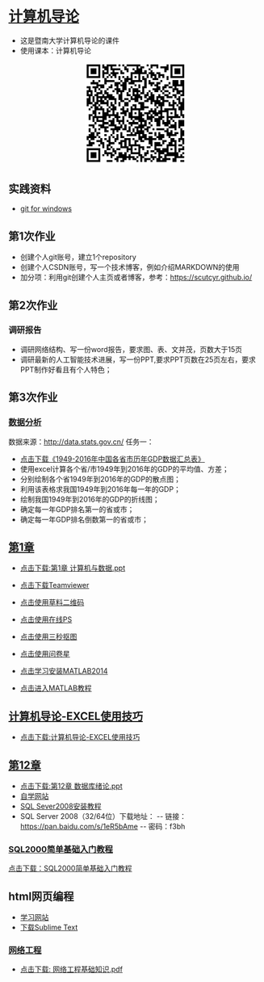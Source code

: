 # [计算机导论](https://github.com/scutcyr/jida_teaching/tree/master/jisuanjidaolun)
- 这是暨南大学计算机导论的课件
- 使用课本：计算机导论
<p align="center"><img width="40%" src="https://github.com/scutcyr/jida_teaching/blob/master/jisuanjidaolun/jisuanjidaolun.png" /></p>

## 实践资料
- [git for windows](https://desktop.github.com/)

## 第1次作业
- 创建个人git账号，建立1个repository
- 创建个人CSDN账号，写一个技术博客，例如介绍MARKDOWN的使用
- 加分项：利用git创建个人主页或者博客，参考：https://scutcyr.github.io/

## 第2次作业
### 调研报告
- 调研网络结构、写一份word报告，要求图、表、文并茂，页数大于15页
- 调研最新的人工智能技术进展，写一份PPT,要求PPT页数在25页左右，要求PPT制作好看且有个人特色；
## 第3次作业
### [数据分析](https://github.com/scutcyr/jida_teaching/blob/master/shuliangfangfa/readme.md)
数据来源：http://data.stats.gov.cn/
任务一：
- [点击下载《1949-2016年中国各省市历年GDP数据汇总表》](https://github.com/scutcyr/jida_teaching/raw/master/shuliangfangfa/1949-2016%E5%B9%B4%E4%B8%AD%E5%9B%BD%E5%90%84%E7%9C%81%E5%B8%82%E5%8E%86%E5%B9%B4GDP%E6%95%B0%E6%8D%AE%E6%B1%87%E6%80%BB%E8%A1%A8.xlsx)
- 使用excel计算各个省/市1949年到2016年的GDP的平均值、方差；
- 分别绘制各个省1949年到2016年的GDP的散点图；
- 利用该表格求我国1949年到2016年每一年的GDP；
- 绘制我国1949年到2016年的GDP的折线图；
- 确定每一年GDP排名第一的省或市；
- 确定每一年GDP排名倒数第一的省或市；


## [第1章](https://github.com/scutcyr/jida_teaching/blob/master/jisuanjidaolun/%E7%AC%AC1%E7%AB%A0%20%E8%AE%A1%E7%AE%97%E6%9C%BA%E4%B8%8E%E6%95%B0%E6%8D%AE.pdf)
  - [点击下载:第1章 计算机与数据.ppt](https://github.com/scutcyr/jida_teaching/raw/master/jisuanjidaolun/%E7%AC%AC1%E7%AB%A0%20%E8%AE%A1%E7%AE%97%E6%9C%BA%E4%B8%8E%E6%95%B0%E6%8D%AE.pdf)
  
  - [点击下载Teamviewer](https://tv-static-net.oss-cn-beijing.aliyuncs.com/download/tv14/TeamViewer_Setup.exe)
  
  - [点击使用草料二维码](https://cli.im/url)
  
  - [点击使用在线PS](https://www.uupoop.com/)
  
  - [点击使用三秒抠图](https://www.gaoding.com/koutu?hmsr=ps_menu)
  
  - [点击使用问卷星](https://www.wjx.cn/)
  
  - [点击学习安装MATLAB2014](https://mp.weixin.qq.com/s/_5ob6wJChbFXmz4UKO3KKw)
  
  - [点击进入MATLAB教程](https://ww2.mathworks.cn/help/matlab/getting-started-with-matlab.html)
  
  
## [计算机导论-EXCEL使用技巧](https://github.com/scutcyr/jida_teaching/blob/master/jisuanjidaolun/%E8%AE%A1%E7%AE%97%E6%9C%BA%E5%AF%BC%E8%AE%BA-EXCEL%E4%BD%BF%E7%94%A8%E6%8A%80%E5%B7%A7.pdf)
  - [点击下载:计算机导论-EXCEL使用技巧](https://github.com/scutcyr/jida_teaching/raw/master/jisuanjidaolun/%E8%AE%A1%E7%AE%97%E6%9C%BA%E5%AF%BC%E8%AE%BA-EXCEL%E4%BD%BF%E7%94%A8%E6%8A%80%E5%B7%A7.pdf)
  
## [第12章](https://raw.githubusercontent.com/scutcyr/jida_teaching/master/shujvku/%E7%AC%AC1%E7%AB%A0%20%E7%BB%AA%E8%AE%BA.ppt)
-  [点击下载:第12章 数据库绪论.ppt](https://raw.githubusercontent.com/scutcyr/jida_teaching/master/shujvku/%E7%AC%AC1%E7%AB%A0%20%E7%BB%AA%E8%AE%BA.ppt)  
- [自学网站](https://www.51zxw.net/list.aspx?cid=492)
- [SQL Sever2008安装教程](https://mp.weixin.qq.com/s/I6tS1hQzOOJYj5Cf2Wfraw)
- SQL Server 2008（32/64位）下载地址：
-- 链接：https://pan.baidu.com/s/1eR5bAme 
-- 密码：f3bh
### [SQL2000简单基础入门教程](https://github.com/scutcyr/jida_teaching/blob/master/guanlixitong/SQL2000%E7%AE%80%E5%8D%95%E5%9F%BA%E7%A1%80%E5%85%A5%E9%97%A8%E6%95%99%E7%A8%8B.doc)
[点击下载：SQL2000简单基础入门教程](https://github.com/scutcyr/jida_teaching/raw/master/guanlixitong/SQL2000%E7%AE%80%E5%8D%95%E5%9F%BA%E7%A1%80%E5%85%A5%E9%97%A8%E6%95%99%E7%A8%8B.doc)


## html网页编程
- [学习网站](http://www.runoob.com/html/html-tutorial.html)
- [下载Sublime Text](http://www.sublimetext.com/)  

### [网络工程](https://github.com/scutcyr/jida_teaching/blob/master/jisuanjiwangluo/%E7%AC%AC1%E7%AB%A0%20%E7%BD%91%E7%BB%9C%E5%B7%A5%E7%A8%8B%E5%9F%BA%E7%A1%80%E7%9F%A5%E8%AF%861.pdf)
  - [点击下载: 网络工程基础知识.pdf](https://github.com/scutcyr/jida_teaching/raw/master/jisuanjiwangluo/%E7%AC%AC1%E7%AB%A0%20%E7%BD%91%E7%BB%9C%E5%B7%A5%E7%A8%8B%E5%9F%BA%E7%A1%80%E7%9F%A5%E8%AF%861.pdf)

  
  

